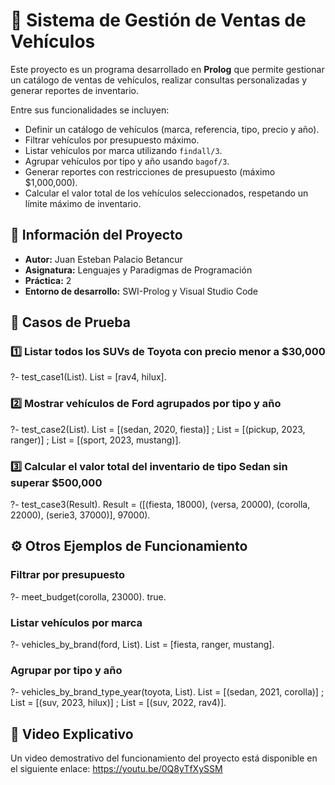 # 🚗 Sistema de Gestión de Ventas de Vehículos

Este proyecto es un programa desarrollado en **Prolog** que permite gestionar un catálogo de ventas de vehículos, realizar consultas personalizadas y generar reportes de inventario.

Entre sus funcionalidades se incluyen:

- Definir un catálogo de vehículos (marca, referencia, tipo, precio y año).
- Filtrar vehículos por presupuesto máximo.
- Listar vehículos por marca utilizando `findall/3`.
- Agrupar vehículos por tipo y año usando `bagof/3`. 
- Generar reportes con restricciones de presupuesto (máximo $1,000,000).
- Calcular el valor total de los vehículos seleccionados, respetando un límite máximo de inventario.  

## 📌 Información del Proyecto
- **Autor:** Juan Esteban Palacio Betancur
- **Asignatura:** Lenguajes y Paradigmas de Programación
- **Práctica:** 2
- **Entorno de desarrollo:** SWI-Prolog y Visual Studio Code

## 🧪 Casos de Prueba

### 1️⃣ Listar todos los SUVs de Toyota con precio menor a $30,000
?- test_case1(List).
List = [rav4, hilux].

### 2️⃣ Mostrar vehículos de Ford agrupados por tipo y año
?- test_case2(List).
List = [(sedan, 2020, fiesta)] ;
List = [(pickup, 2023, ranger)] ;
List = [(sport, 2023, mustang)].

### 3️⃣ Calcular el valor total del inventario de tipo Sedan sin superar $500,000
?- test_case3(Result).
Result = ([(fiesta, 18000), (versa, 20000), (corolla, 22000), (serie3, 37000)], 97000).

## ⚙️ Otros Ejemplos de Funcionamiento 

### Filtrar por presupuesto 
?- meet_budget(corolla, 23000).
true.

### Listar vehículos por marca
?- vehicles_by_brand(ford, List).
List = [fiesta, ranger, mustang].

### Agrupar por tipo y año
?- vehicles_by_brand_type_year(toyota, List).
List = [(sedan, 2021, corolla)] ;
List = [(suv, 2023, hilux)] ;
List = [(suv, 2022, rav4)].

## 🎥 Video Explicativo
Un video demostrativo del funcionamiento del proyecto está disponible en el siguiente enlace: https://youtu.be/0Q8yTfXySSM